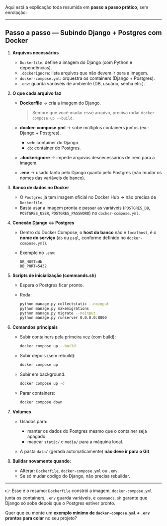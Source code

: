 Aqui está a explicação toda resumida em **passo a passo prático**, sem enrolação:

---

## Passo a passo — Subindo Django + Postgres com Docker

1. **Arquivos necessários**

   * `Dockerfile`: define a imagem do Django (com Python e dependências).
   * `.dockerignore`: lista arquivos que não devem ir para a imagem.
   * `docker-compose.yml`: orquestra os containers (Django + Postgres).
   * `.env`: guarda variáveis de ambiente (DB, usuário, senha etc.).

2. **O que cada arquivo faz**

   * **Dockerfile** → cria a imagem do Django.

     > Sempre que você mudar esse arquivo, precisa rodar `docker compose up --build`.
   * **docker-compose.yml** → sobe múltiplos containers juntos (ex.: Django + Postgres).

     * `web`: container do Django.
     * `db`: container do Postgres.
   * **.dockerignore** → impede arquivos desnecessários de irem para a imagem.
   * **.env** → usado tanto pelo Django quanto pelo Postgres (não mudar os nomes das variáveis de banco).

3. **Banco de dados no Docker**

   * O `Postgres` já tem imagem oficial no Docker Hub → não precisa de `Dockerfile`.
   * Basta usar a imagem pronta e passar as variáveis (`POSTGRES_DB`, `POSTGRES_USER`, `POSTGRES_PASSWORD`) no `docker-compose.yml`.

4. **Conexão Django ↔ Postgres**

   * Dentro do Docker Compose, o **host do banco** não é `localhost`, é o **nome do serviço** (`db` ou `psql`, conforme definido no `docker-compose.yml`).
   * Exemplo no `.env`:

     ```
     DB_HOST=db
     DB_PORT=5432
     ```

5. **Scripts de inicialização (commands.sh)**

   * Espera o Postgres ficar pronto.
   * Roda:

     ```bash
     python manage.py collectstatic --noinput
     python manage.py makemigrations
     python manage.py migrate --noinput
     python manage.py runserver 0.0.0.0:8000
     ```

6. **Comandos principais**

   * Subir containers pela primeira vez (com build):

     ```bash
     docker compose up --build
     ```
   * Subir depois (sem rebuild):

     ```bash
     docker compose up
     ```
   * Subir em background:

     ```bash
     docker compose up -d
     ```
   * Parar containers:

     ```bash
     docker compose down
     ```

7. **Volumes**

   * Usados para:

     * manter os dados do Postgres mesmo que o container seja apagado.
     * mapear `static/` e `media/` para a máquina local.
   * A pasta `data/` (gerada automaticamente) **não deve ir para o Git**.

8. **Buildar novamente quando:**

   * Alterar: `Dockerfile`, `docker-compose.yml` ou `.env`.
   * Se só mudar código do Django, não precisa rebuildar.

---

👉 Esse é o resumo: `Dockerfile` constrói a imagem, `docker-compose.yml` junta os containers, `.env` guarda variáveis, e `commands.sh` garante que Django só sobe depois que o Postgres estiver pronto.

Quer que eu monte um **exemplo mínimo de `docker-compose.yml` + `.env` prontos para colar** no seu projeto?

